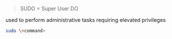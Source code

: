 >SUDO = Super User DO

used to perform administrative tasks requiring elevated privileges

```bash
sudo \<command>
```